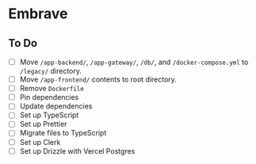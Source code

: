 # Embrave


## To Do

- [ ] Move `/app-backend/`, `/app-gateway/`, `/db/`, and `/docker-compose.yml` to `/legacy/` directory.
- [ ] Move `/app-frontend/` contents to root directory.
- [ ] Remove `Dockerfile`
- [ ] Pin dependencies
- [ ] Update dependencies
- [ ] Set up TypeScript
- [ ] Set up Prettier
- [ ] Migrate files to TypeScript
- [ ] Set up Clerk
- [ ] Set up Drizzle with Vercel Postgres
